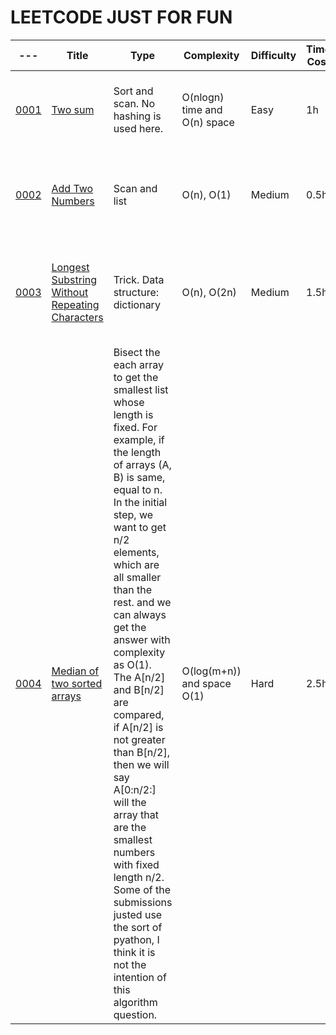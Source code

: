 # **LEETCODE JUST FOR FUN**
|---| Title| Type | Complexity| Difficulty |Time Cost|  Performence  |
|---|------|------|-----------|------------|---------|----------------|
|[0001](https://leetcode.com/problems/two-sum/) |[Two sum](./py/P001.py) | Sort and scan. No hashing is used here.| O(nlogn) time and O(n) space | Easy| 1h |  Runtime: faster than 32.26%. Usage:less than 66.05%.|
|[0002](https://leetcode.com/problems/add-two-numbers)|[Add Two Numbers](./py/P0002.py)|Scan and list|O(n), O(1)|Medium|0.5h|Runtime: 108 ms, faster than 7.89%. Memory Usage: 12.7 MB, less than 100.00%|
|[0003](https://leetcode.com/problems/longest-substring-without-repeating-characters)|[Longest Substring Without Repeating Characters](./py/P0002.py)|Trick. Data structure: dictionary|O(n), O(2n)|Medium|1.5h|Runtime: 140 ms, faster than 22.55%; Memory Usage: 17.2 MB, less than 5.10%|
|[0004](https://leetcode.com/problems/median-of-two-sorted-arrays)|[Median of two sorted arrays](./py/P0004.py)|Bisect the each array to get the smallest list whose length is fixed. For example, if the length of arrays (A, B) is same, equal to n. In the initial step, we want to get n/2 elements, which are all smaller than the rest. and we can always get the answer with complexity as O(1). The A[n/2] and B[n/2] are compared, if A[n/2] is not greater than B[n/2], then we will say A[0:n/2:] will the array that are the smallest numbers with fixed length n/2. Some of the submissions justed use the sort of pyathon, I think it is not the intention of this algorithm question.|O(log(m+n)) and space O(1)|Hard|2.5h|Runtime: faster than 5.38%. Memory Usage: less than 100.00%|